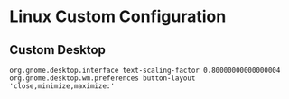 # Linux Custom Configuration

## Custom Desktop
```
org.gnome.desktop.interface text-scaling-factor 0.80000000000000004
org.gnome.desktop.wm.preferences button-layout 'close,minimize,maximize:'
```

